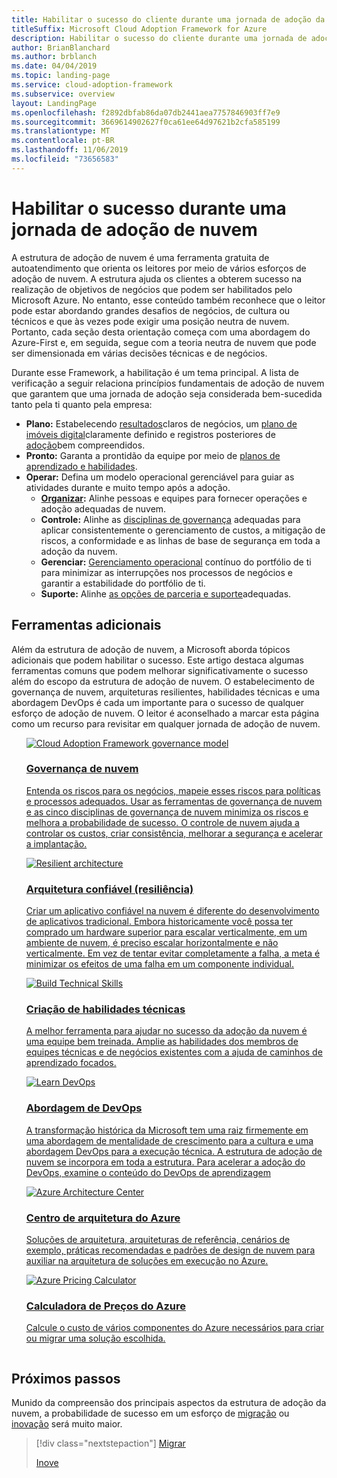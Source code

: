 ```yaml
---
title: Habilitar o sucesso do cliente durante uma jornada de adoção da nuvem
titleSuffix: Microsoft Cloud Adoption Framework for Azure
description: Habilitar o sucesso do cliente durante uma jornada de adoção da nuvem
author: BrianBlanchard
ms.author: brblanch
ms.date: 04/04/2019
ms.topic: landing-page
ms.service: cloud-adoption-framework
ms.subservice: overview
layout: LandingPage
ms.openlocfilehash: f2892dbfab86da07db2441aea7757846903ff7e9
ms.sourcegitcommit: 3669614902627f0ca61ee64d97621b2cfa585199
ms.translationtype: MT
ms.contentlocale: pt-BR
ms.lasthandoff: 11/06/2019
ms.locfileid: "73656583"
---
```

# <a name="enable-success-during-a-cloud-adoption-journey"></a>Habilitar o sucesso durante uma jornada de adoção de nuvem

A estrutura de adoção de nuvem é uma ferramenta gratuita de autoatendimento que orienta os leitores por meio de vários esforços de adoção de nuvem. A estrutura ajuda os clientes a obterem sucesso na realização de objetivos de negócios que podem ser habilitados pelo Microsoft Azure. No entanto, esse conteúdo também reconhece que o leitor pode estar abordando grandes desafios de negócios, de cultura ou técnicos e que às vezes pode exigir uma posição neutra de nuvem. Portanto, cada seção desta orientação começa com uma abordagem do Azure-First e, em seguida, segue com a teoria neutra de nuvem que pode ser dimensionada em várias decisões técnicas e de negócios.

Durante esse Framework, a habilitação é um tema principal. A lista de verificação a seguir relaciona princípios fundamentais de adoção de nuvem que garantem que uma jornada de adoção seja considerada bem-sucedida tanto pela ti quanto pela empresa:

- **Plano:** Estabelecendo [resultados](../strategy/business-outcomes/index.md)claros de negócios, um [plano de imóveis digital](../digital-estate/index.md)claramente definido e registros posteriores de [adoção](../migrate/migration-considerations/prerequisites/migration-backlog-review.md)bem compreendidos.
- **Pronto:** Garanta a prontidão da equipe por meio de [planos de aprendizado e habilidades](../ready/technical-skills.md).
- **Operar:** Defina um modelo operacional gerenciável para guiar as atividades durante e muito tempo após a adoção.
  - **[Organizar](../organize/index.md):** Alinhe pessoas e equipes para fornecer operações e adoção adequadas de nuvem.
  - **Controle:** Alinhe as [disciplinas de governança](../govern/index.md) adequadas para aplicar consistentemente o gerenciamento de custos, a mitigação de riscos, a conformidade e as linhas de base de segurança em toda a adoção da nuvem.
  - **Gerenciar:** [Gerenciamento operacional](../manage/index.md) contínuo do portfólio de ti para minimizar as interrupções nos processos de negócios e garantir a estabilidade do portfólio de ti.
  - **Suporte:** Alinhe [as opções de parceria e suporte](../migrate/migration-considerations/assess/partnership-options.md)adequadas.

## <a name="additional-tools"></a>Ferramentas adicionais

Além da estrutura de adoção de nuvem, a Microsoft aborda tópicos adicionais que podem habilitar o sucesso. Este artigo destaca algumas ferramentas comuns que podem melhorar significativamente o sucesso além do escopo da estrutura de adoção de nuvem. O estabelecimento de governança de nuvem, arquiteturas resilientes, habilidades técnicas e uma abordagem DevOps é cada um importante para o sucesso de qualquer esforço de adoção de nuvem. O leitor é aconselhado a marcar esta página como um recurso para revisitar em qualquer jornada de adoção de nuvem.

<!-- markdownlint-disable MD033 -->

<ul class="panelContent cardsH">
<li style="display: flex; flex-direction: column;">
    <a href="../govern/guides/index.md" style="display: flex; flex-direction: column; flex: 1 0 auto;">
        <div class="cardSize" style="flex: 1 0 auto; display: flex;">
            <div class="cardPadding" style="display: flex;">
                <div class="card">
                    <div class="cardImageOuter">
                        <div class="cardImage bgdAccent1">
                            <img alt="Cloud Adoption Framework governance model" src="../_images/operational-transformation-govern-highres.png" data-linktype="external" />
                        </div>
                    </div>
                    <div class="cardText">
                        <h3>Governança de nuvem</h3>
                        <p>Entenda os riscos para os negócios, mapeie esses riscos para políticas e processos adequados. Usar as ferramentas de governança de nuvem e as cinco disciplinas de governança de nuvem minimiza os riscos e melhora a probabilidade de sucesso. O controle de nuvem ajuda a controlar os custos, criar consistência, melhorar a segurança e acelerar a implantação.</p>
                    </div>
                </div>
            </div>
        </div>
    </a>
</li>
<li style="display: flex; flex-direction: column;">
    <a href="https://docs.microsoft.com/azure/architecture/framework/resiliency/overview" style="display: flex; flex-direction: column; flex: 1 0 auto;">
        <div class="cardSize" style="flex: 1 0 auto; display: flex;">
            <div class="cardPadding" style="display: flex;">
                <div class="card">
                    <div class="cardImageOuter">
                        <div class="cardImage bgdAccent1">
                            <img alt="Resilient architecture" src="https://docs.microsoft.com/azure/architecture/resiliency/images/redundancy.svg" data-linktype="external" />
                        </div>
                    </div>
                    <div class="cardText">
                        <h3>Arquitetura confiável (resiliência)</h3>
                        <p>Criar um aplicativo confiável na nuvem é diferente do desenvolvimento de aplicativos tradicional. Embora historicamente você possa ter comprado um hardware superior para escalar verticalmente, em um ambiente de nuvem, é preciso escalar horizontalmente e não verticalmente. Em vez de tentar evitar completamente a falha, a meta é minimizar os efeitos de uma falha em um componente individual.</p>
                    </div>
                </div>
            </div>
        </div>
    </a>
</li>
<li style="display: flex; flex-direction: column;">
    <a href="../ready/technical-skills.md" style="display: flex; flex-direction: column; flex: 1 0 auto;">
        <div class="cardSize" style="flex: 1 0 auto; display: flex;">
            <div class="cardPadding" style="display: flex;">
                <div class="card">
                    <div class="cardImageOuter">
                        <div class="cardImage bgdAccent1">
                            <img alt="Build Technical Skills" src="https://docs.microsoft.com/media/learn/Product/Learn/learningpath_graphic.svg" data-linktype="external" />
                        </div>
                    </div>
                    <div class="cardText">
                        <h3>Criação de habilidades técnicas</h3>
                        <p>A melhor ferramenta para ajudar no sucesso da adoção da nuvem é uma equipe bem treinada. Amplie as habilidades dos membros de equipes técnicas e de negócios existentes com a ajuda de caminhos de aprendizado focados.</p>
                    </div>
                </div>
            </div>
        </div>
    </a>
</li>
<li style="display: flex; flex-direction: column;">
    <a href="https://docs.microsoft.com/azure/devops/learn/" style="display: flex; flex-direction: column; flex: 1 0 auto;">
        <div class="cardSize" style="flex: 1 0 auto; display: flex;">
            <div class="cardPadding" style="display: flex;">
                <div class="card">
                    <div class="cardImageOuter">
                        <div class="cardImage bgdAccent1">
                            <img alt="Learn DevOps" src="https://docs.microsoft.com/azure/devops/learn/_img/learn-devops.svg" data-linktype="external" />
                        </div>
                    </div>
                    <div class="cardText">
                        <h3>Abordagem de DevOps</h3>
                        <p>A transformação histórica da Microsoft tem uma raiz firmemente em uma abordagem de mentalidade de crescimento para a cultura e uma abordagem DevOps para a execução técnica. A estrutura de adoção de nuvem se incorpora em toda a estrutura. Para acelerar a adoção do DevOps, examine o conteúdo do DevOps de aprendizagem</p>
                    </div>
                </div>
            </div>
        </div>
    </a>
</li>
<li style="display: flex; flex-direction: column;">
    <a href="https://docs.microsoft.com/azure/architecture/" style="display: flex; flex-direction: column; flex: 1 0 auto;">
        <div class="cardSize" style="flex: 1 0 auto; display: flex;">
            <div class="cardPadding" style="display: flex;">
                <div class="card">
                    <div class="cardImageOuter">
                        <div class="cardImage bgdAccent1">
                            <img alt="Azure Architecture Center" src="https://docs.microsoft.com/azure/architecture/example-scenario/data/media/architecture-data-warehouse.png" data-linktype="external" />
                        </div>
                    </div>
                    <div class="cardText">
                        <h3>Centro de arquitetura do Azure</h3>
                        <p>Soluções de arquitetura, arquiteturas de referência, cenários de exemplo, práticas recomendadas e padrões de design de nuvem para auxiliar na arquitetura de soluções em execução no Azure.</p>
                    </div>
                </div>
            </div>
        </div>
    </a>
</li>
<li style="display: flex; flex-direction: column;">
    <a href="https://azure.microsoft.com/pricing/calculator/" style="display: flex; flex-direction: column; flex: 1 0 auto;">
        <div class="cardSize" style="flex: 1 0 auto; display: flex;">
            <div class="cardPadding" style="display: flex;">
                <div class="card">
                    <div class="cardImageOuter">
                        <div class="cardImage bgdAccent1">
                            <img alt="Azure Pricing Calculator" src="../_images/calculator-preview.png" data-linktype="external" />
                        </div>
                    </div>
                    <div class="cardText">
                        <h3>Calculadora de Preços do Azure</h3>
                        <p>Calcule o custo de vários componentes do Azure necessários para criar ou migrar uma solução escolhida.</p>
                    </div>
                </div>
            </div>
        </div>
    </a>
</li>
</ul>

<!-- markdownlint-enable MD033 -->

## <a name="next-steps"></a>Próximos passos

Munido da compreensão dos principais aspectos da estrutura de adoção da nuvem, a probabilidade de sucesso em um esforço de [migração](./migrate.md) ou [inovação](./innovate.md) será muito maior.

> [!div class="nextstepaction"]
> [Migrar](./migrate.md)
>
> [Inove](./innovate.md)
